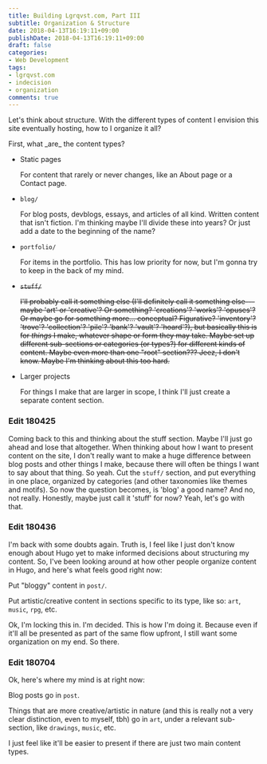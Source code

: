 ```yaml
---
title: Building Lgrqvst.com, Part III
subtitle: Organization & Structure
date: 2018-04-13T16:19:11+09:00
publishDate: 2018-04-13T16:19:11+09:00
draft: false
categories:
- Web Development
tags:
- lgrqvst.com
- indecision
- organization
comments: true
---
```


Let's think about structure. With the different types of content I envision this site eventually hosting, how to I organize it all?

<!--more-->First, what _are_ the content types?

- Static pages

   For content that rarely or never changes, like an About page or a Contact page.

- `blog/`

   For blog posts, devblogs, essays, and articles of all kind. Written content that isn't fiction. I'm thinking maybe I'll divide these into years? Or just add a date to the beginning of the name?

- `portfolio/`

   For items in the portfolio. This has low priority for now, but I'm gonna try to keep in the back of my mind.

- ~~`stuff/`~~

   ~~I'll probably call it something else (I'll definitely call it something else---maybe 'art' or 'creative'? Or something? 'creations'? 'works'? 'opuses'? Or maybe go for something more... conceptual? Figurative? 'inventory'? 'trove'? 'collection'? 'pile'? 'bank'? 'vault'? 'hoard'?), but basically this is for _things_ I make, whatever shape or form they may take. Maybe set up different sub-sections or categories (or types?) for different kinds of content. Maybe even more than one "root" section??? Jeez, I don't know. Maybe I'm thinking about this too hard.~~

- Larger projects

   For things I make that are larger in scope, I think I'll just create a separate content section.

### Edit 180425

Coming back to this and thinking about the stuff section. Maybe I'll just go ahead and lose that altogether. When thinking about how I want to present content on the site, I don't really want to make a huge difference between blog posts and other things I make, because there will often be things I want to say about that thing. So yeah. Cut the `stuff/` section, and put everything in one place, organized by categories (and other taxonomies like themes and motifs). So now the question becomes, is 'blog' a good name? And no, not really. Honestly, maybe just call it 'stuff' for now? Yeah, let's go with that.

### Edit 180436

I'm back with some doubts again. Truth is, I feel like I just don't know enough about Hugo yet to make informed decisions about structuring my content. So, I've been looking around at how other people organize content in Hugo, and here's what feels good right now:

Put "bloggy" content in `post/`.

Put artistic/creative content in sections specific to its type, like so: `art`, `music`, `rpg`, etc.

Ok, I'm locking this in. I'm decided. This is how I'm doing it. Because even if it'll all be presented as part of the same flow upfront, I still want some organization on my end. So there.

### Edit 180704

Ok, here's where my mind is at right now:

Blog posts go in `post`.

Things that are more creative/artistic in nature (and this is really not a very clear distinction, even to myself, tbh) go in `art`, under a relevant sub-section, like `drawings`, `music`, etc.

I just feel like it'll be easier to present if there are just two main content types.

